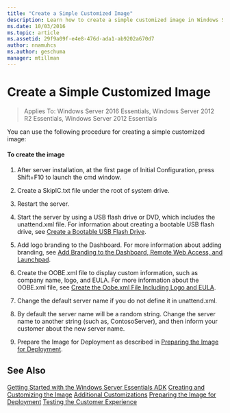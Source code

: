 ```yaml
---
title: "Create a Simple Customized Image"
description: Learn how to create a simple customized image in Windows Server Essentials.
ms.date: 10/03/2016
ms.topic: article
ms.assetid: 29f9a09f-e4e8-476d-ada1-ab9202a670d7
author: nnamuhcs
ms.author: geschuma
manager: mtillman
---
```


# Create a Simple Customized Image

>Applies To: Windows Server 2016 Essentials, Windows Server 2012 R2 Essentials, Windows Server 2012 Essentials

You can use the following procedure for creating a simple customized image:

#### To create the image

1.  After server installation, at the first page of Initial Configuration, press Shift+F10 to launch the cmd window.

2.  Create a SkipIC.txt file under the root of system drive.

3.  Restart the server.

4.  Start the server by using a USB flash drive or DVD, which includes the unattend.xml file. For information about creating a bootable USB flash drive, see [Create a Bootable USB Flash Drive](Create-a-Bootable-USB-Flash-Drive.md).

5.  Add logo branding to the Dashboard. For more information about adding branding, see [Add Branding to the Dashboard, Remote Web Access, and Launchpad](Add-Branding-to-the-Dashboard--Remote-Web-Access--and-Launchpad.md).

6.  Create the OOBE.xml file to display custom information, such as company name, logo, and EULA. For more information about the OOBE.xml file, see [Create the Oobe.xml File Including Logo and EULA](Create-the-Oobe.xml-File-Including-Logo-and-EULA.md).

7.  Change the default server name if you do not define it in unattend.xml.

8.  By default the server name will be a random string. Change the server name to another string (such as, ContosoServer), and then inform your customer about the new server name.

9. Prepare the Image for Deployment as described in [Preparing the Image for Deployment](Preparing-the-Image-for-Deployment.md).

## See Also
 [Getting Started with the Windows Server Essentials ADK](Getting-Started-with-the-Windows-Server-Essentials-ADK.md)
 [Creating and Customizing the Image](Creating-and-Customizing-the-Image.md)
 [Additional Customizations](Additional-Customizations.md)
 [Preparing the Image for Deployment](Preparing-the-Image-for-Deployment.md)
 [Testing the Customer Experience](Testing-the-Customer-Experience.md)